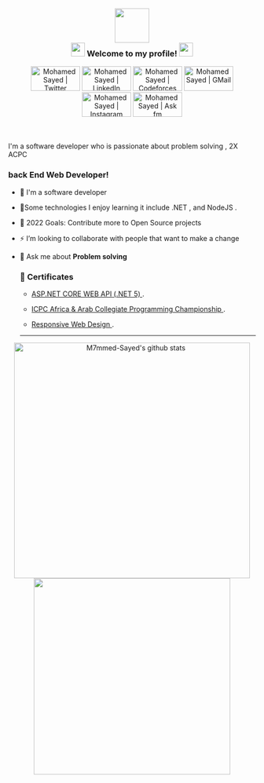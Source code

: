 
<h3 align="center">
     <img src="https://media.giphy.com/media/12oufCB0MyZ1Go/giphy.gif" width="70px">
    <br/>
<img src="https://media.giphy.com/media/hvRJCLFzcasrR4ia7z/giphy.gif" width="28">
Welcome to my profile!
     <img src="https://media.giphy.com/media/hvRJCLFzcasrR4ia7z/giphy.gif" width="28">
</h3>
<p align="center">
<a href="https://twitter.com/M7mmed_Sayed"><img alt="Mohamed Sayed | Twitter" width="100px" height="50px" src="https://img.shields.io/badge/twitter-%231FA1F1?style=flat&logo=twitter&logoColor=white"/></a>
    <a href="https://www.linkedin.com/in/m7mmed-sayed"><img alt="Mohamed Sayed | LinkedIn" width="100px" height="50px"   src="https://img.shields.io/badge/linkedin-%230177B5?style=flat&logo=linkedin&logoColor=white"/></a>
     <a href="https://codeforces.com/profile/Mohamed_Sayed"><img alt="Mohamed Sayed | Codeforces"  width="100px" height="50px" src="https://camo.githubusercontent.com/192b05ae3de2f0d8d73c7b32767d36a88a4706a5eed3b3e139b6aa49da16731e/68747470733a2f2f696d672e736869656c64732e696f2f62616467652f436f6465666f726365732d3434356639643f7374796c653d666f722d7468652d6261646765266c6f676f3d436f6465666f72636573266c6f676f436f6c6f723d7768697465"/></a>
    <a href="mailto:mohamedsayed1167@gmail.com"><img alt="Mohamed Sayed | GMail" width="100px" height="50px"  src="https://camo.githubusercontent.com/4a21774b9d6abd72ff3f8f2abf20cb44d95ea2c8c19b273b9df62a33266d087e/68747470733a2f2f696d672e736869656c64732e696f2f62616467652f2d476d61696c2d6331343433383f7374796c653d666c6174266c6f676f3d476d61696c266c6f676f436f6c6f723d7768697465" />
             <a href="https://www.instagram.com/M7mmed_Sayed"><img alt="Mohamed Sayed | Instagram"  width="100px" height="50px" src="https://img.shields.io/badge/instagram-%23E4415F?style=flat&logo=instagram&logoColor=white"/></a>
        <a href="https://ask.fm/mohamedsayed1167"><img alt="Mohamed Sayed | Ask fm"  width="100px" height="50px" src="https://camo.githubusercontent.com/0de8a8b6081d5652c65bdd57d9137e0abc30fbb4408fca8f2d67aae2ca33afd0/68747470733a2f2f696d672e736869656c64732e696f2f7374617469632f76313f7374796c653d666f722d7468652d6261646765266d6573736167653d41534b666d26636f6c6f723d444233353532266c6f676f3d41534b666d266c6f676f436f6c6f723d464646464646266c6162656c3d"/></a>
  </p>
    <br/>
  <br/>
I'm a software developer who is passionate about problem solving , 2X ACPC 


### back End Web Developer!
- 🔭 I'm a software developer
- 🌱Some technologies I enjoy learning  it include .NET , and NodeJS .
- 🥅 2022 Goals: Contribute more to Open Source projects
- ⚡ I’m looking to collaborate with people that want to make a change
- 💬 Ask me about **Problem solving**
    <br/>

  ### 📜 Certificates
    - [ASP.NET CORE WEB API (.NET 5) ](https://www.udemy.com/certificate/UC-9a7d9be4-61b2-45af-8ba9-31fd0ed23b8f).
    
     - [ ICPC Africa & Arab Collegiate Programming Championship ](https://icpc.global/ICPCID/41CR1SR62R1C).
     
     - [ Responsive Web Design ](https://www.freecodecamp.org/certification/fcc5bfd590e-782a-4efa-933e-47e4e8d5f39e).
     
  <hr/>


<div align="center">
     <a href="https://github.com/M7mmed-Sayed/github-readme-stats"><img width="480px" src="https://github-readme-stats.vercel.app/api?username=M7mmed-Sayed&show_icons=true&include_all_commits=true&theme=radical&hide_border=true" alt="M7mmed-Sayed's github stats" /></a><a href="https://github.com/M7mmed-Sayed/github-readme-stats"><img  width="400px"  src="https://github-readme-stats.vercel.app/api/top-langs/?username=M7mmed-Sayed&layout=compact&theme=radical&hide_border=true" /></a> 
    
</div>





